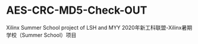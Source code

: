 # AES-CRC-MD5-Check-OUT
Xilinx Summer School project of LSH and MYY
2020年新工科联盟-Xilinx暑期学校（Summer School）项目
